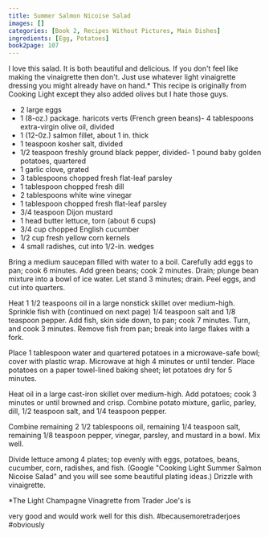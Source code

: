 ```yaml
---
title: Summer Salmon Nicoise Salad
images: []
categories: [Book 2, Recipes Without Pictures, Main Dishes]
ingredients: [Egg, Potatoes]
book2page: 107
---
```


I love this salad. It is both beautiful and delicious. If you don't feel like making the vinaigrette then don't. Just use whatever light vinaigrette dressing you might already have on hand.* This recipe is originally from Cooking Light except they also added olives but I hate those guys. 

- 2 large eggs
- 1 (8-oz.) package. haricots verts (French green beans)- 4 tablespoons extra-virgin olive oil, divided
- 1 (12-0z.) salmon fillet, about 1 in. thick
- 1 teaspoon kosher salt, divided
- 1/2 teaspoon freshly ground black pepper, divided- 1 pound baby golden potatoes, quartered
- 1 garlic clove, grated
- 3 tablespoons chopped fresh flat-leaf parsley
- 1 tablespoon chopped fresh dill
- 2 tablespoons white wine vinegar
- 1 tablespoon chopped fresh flat-leaf parsley
- 3/4 teaspoon Dijon mustard
- 1 head butter lettuce, torn (about 6 cups)
- 3/4 cup chopped English cucumber
- 1/2 cup fresh yellow corn kernels
- 4 small radishes, cut into 1/2-in. wedges

Bring a medium saucepan filled with water to a boil. Carefully add eggs to pan; cook 6 minutes. Add green beans; cook 2 minutes. Drain; plunge bean mixture into a bowl of ice water. Let stand 3 minutes; drain. Peel eggs, and cut into quarters. 

Heat 1 1/2 teaspoons oil in a large nonstick skillet over medium-high. Sprinkle fish with (continued on next page)
1/4 teaspoon salt and 1/8 teaspoon pepper. Add fish, skin side down, to pan; cook 7 minutes. Turn, and cook 3 minutes. Remove fish from pan; break into large flakes with a fork. 

Place 1 tablespoon water and quartered potatoes in a microwave-safe bowl; cover with plastic wrap. Microwave at high 4 minutes or until tender. Place potatoes on a paper towel-lined baking sheet; let potatoes dry for 5 minutes. 

Heat oil in a large cast-iron skillet over medium-high. Add potatoes; cook 3 minutes or until browned and crisp. Combine potato mixture, garlic, parley, dill, 1/2 teaspoon salt, and 1/4 teaspoon pepper. 

Combine remaining 2 1/2 tablespoons oil, remaining 1/4 teaspoon salt, remaining 1/8 teaspoon pepper, vinegar, parsley, and mustard in a bowl. Mix well. 

Divide lettuce among 4 plates; top evenly with eggs, potatoes, beans, cucumber, corn, radishes, and fish. (Google "Cooking Light Summer Salmon Nicoise Salad" and you will see some beautiful plating ideas.) Drizzle with vinaigrette. 

*The Light Champagne Vinagrette from Trader Joe's is 

very good and would work well for this dish. #becausemoretraderjoes #obviously